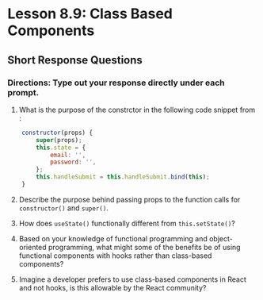# Lesson 8.9: Class Based Components

## Short Response Questions

### Directions: Type out your response directly under each prompt.

1. What is the purpose of the constrctor in the following code snippet from <ClassBasedForm/>:

```javascript
    constructor(props) {
        super(props);
        this.state = {
            email: '',
            password: '',
        };
        this.handleSubmit = this.handleSubmit.bind(this);
    }
```

2. Describe the purpose behind passing props to the function calls for `constructor()` and `super()`.

3) How does `useState()` functionally different from `this.setState()`?

4. Based on your knowledge of functional programming and object-oriented programming, what might some of the benefits be of using functional components with hooks rather than class-based components?

5) Imagine a developer prefers to use class-based components in React and not hooks, is this allowable by the React community?
